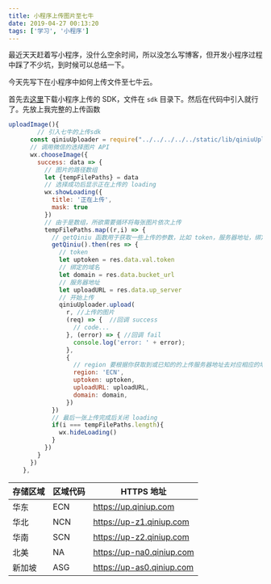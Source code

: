 ```yaml
---
title: 小程序上传图片至七牛
date: 2019-04-27 00:13:20
tags: ['学习', '小程序']
---
```


最近天天赶着写小程序，没什么空余时间，所以没怎么写博客，但开发小程序过程中踩了不少坑，到时候可以总结一下。

今天先写下在小程序中如何上传文件至七牛云。

首先去[这里](<https://github.com/gpake/qiniu-wxapp-sdk>)下载小程序上传的 SDK，文件在 `sdk` 目录下。然后在代码中引入就行了。先放上我完整的上传函数

```javascript
uploadImage(){
  		// 引入七牛的上传sdk
      const qiniuUploader = require("../../../../../static/lib/qiniuUploader.js")
      // 调用微信的选择图片 API
      wx.chooseImage({
        success: data => {
          // 图片的路径数组
          let {tempFilePaths} = data
          // 选择成功后显示正在上传的 loading
          wx.showLoading({
            title: '正在上传',
            mask: true
          })
          // 由于是数组，所欲需要循环将每张图片依次上传
          tempFilePaths.map((r,i) => {
            // getQiniu 函数用于获取一些上传的参数，比如 token，服务器地址，绑定的域名等
            getQiniu().then(res => {
              // token
              let uptoken = res.data.val.token
              // 绑定的域名
              let domain = res.data.bucket_url
              // 服务器地址
              let uploadURL = res.data.up_server
              // 开始上传
              qiniuUploader.upload(
                r, //上传的图片
                (req) => {  //回调 success
                  // code...
                }, (error) => { //回调 fail
                  console.log('error: ' + error);
                },
                {
                  // region 要根据你获取到或已知的的上传服务器地址去对应相应的地区，对应表可见下文或 Github 的 README.md
                  region: 'ECN',
                  uptoken: uptoken,
                  uploadURL: uploadURL,
                  domain: domain,
                })
            })
            // 最后一张上传完成后关闭 loading
            if(i === tempFilePaths.length){
              wx.hideLoading()
            }
          })
        }
      })
    },
```

| 存储区域 | 区域代码 | HTTPS 地址                |
| -------- | -------- | ------------------------- |
| 华东     | ECN      | https://up.qiniup.com     |
| 华北     | NCN      | https://up-z1.qiniup.com  |
| 华南     | SCN      | https://up-z2.qiniup.com  |
| 北美     | NA       | https://up-na0.qiniup.com |
| 新加坡   | ASG      | https://up-as0.qiniup.com |